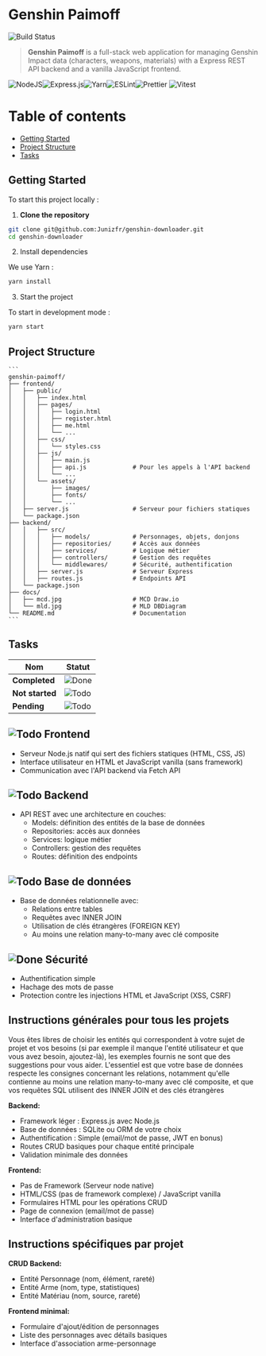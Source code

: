 # Genshin Paimoff

![Build Status](https://github.com/Junizfr/genshin-paimoff/actions/workflows/ci.yml/badge.svg)

> **Genshin Paimoff** is a full-stack web application for managing Genshin Impact data (characters, weapons, materials) with a Express REST API backend and a vanilla JavaScript frontend.

![NodeJS](https://img.shields.io/badge/node.js-6DA55F?style=for-the-badge&logo=node.js&logoColor=white)![Express.js](https://img.shields.io/badge/express.js-%23404d59.svg?style=for-the-badge&logo=express&logoColor=%2361DAFB)![Yarn](https://img.shields.io/badge/yarn-%232C8EBB.svg?style=for-the-badge&logo=yarn&logoColor=white)![ESLint](https://img.shields.io/badge/ESLint-4B3263?style=for-the-badge&logo=eslint&logoColor=white)![Prettier](https://img.shields.io/badge/prettier-%23F7B93E.svg?style=for-the-badge&logo=prettier&logoColor=black) ![Vitest](https://img.shields.io/badge/-Vitest-252529?style=for-the-badge&logo=vitest&logoColor=FCC72B)

# Table of contents

- [Getting Started](#getting-started)
- [Project Structure](#project-structure)
- [Tasks](#tasks)

## Getting Started

To start this project locally :

1. **Clone the repository**

```bash
git clone git@github.com:Junizfr/genshin-downloader.git
cd genshin-downloader
```

2. Install dependencies

We use Yarn :

```bash
yarn install
```

3. Start the project

To start in development mode :

```bash
yarn start
```

## Project Structure

    ```
    genshin-paimoff/
    ├── frontend/
    │   ├── public/
    │   │   ├── index.html
    │   │   ├── pages/
    │   │   │   ├── login.html
    │   │   │   ├── register.html
    │   │   │   ├── me.html
    │   │   │   └── ...
    │   │   ├── css/
    │   │   │   └── styles.css
    │   │   ├── js/
    │   │   │   ├── main.js
    │   │   │   ├── api.js             # Pour les appels à l'API backend
    │   │   │   └── ...
    │   │   └── assets/
    │   │       ├── images/
    │   │       ├── fonts/
    │   │       └── ...
    │   ├── server.js                  # Serveur pour fichiers statiques
    │   └── package.json
    ├── backend/
    │   │   ├── src/
    │   │   │   ├── models/            # Personnages, objets, donjons
    │   │   │   ├── repositories/      # Accès aux données
    │   │   │   ├── services/          # Logique métier
    │   │   │   ├── controllers/       # Gestion des requêtes
    │   │   │   └── middlewares/       # Sécurité, authentification
    │   │   ├── server.js              # Serveur Express
    │   │   ├── routes.js              # Endpoints API
    │   └── package.json
    ├── docs/
    │   ├── mcd.jpg                    # MCD Draw.io
    │   └── mld.jpg                    # MLD DBDiagram
    └── README.md                      # Documentation
    ```

## Tasks

| Nom             | Statut                                                |
| --------------- | ----------------------------------------------------- |
| **Completed**   | ![Done](https://img.shields.io/badge/DONE-green.svg)  |
| **Not started** | ![Todo](https://img.shields.io/badge/TODO-red.svg)    |
| **Pending**     | ![Todo](https://img.shields.io/badge/TODO-orange.svg) |

## ![Todo](https://img.shields.io/badge/TODO-red.svg) Frontend

- Serveur Node.js natif qui sert des fichiers statiques (HTML, CSS, JS)
- Interface utilisateur en HTML et JavaScript vanilla (sans framework)
- Communication avec l'API backend via Fetch API

## ![Todo](https://img.shields.io/badge/TODO-red.svg) Backend

- API REST avec une architecture en couches:
  - Models: définition des entités de la base de données
  - Repositories: accès aux données
  - Services: logique métier
  - Controllers: gestion des requêtes
  - Routes: définition des endpoints

## ![Todo](https://img.shields.io/badge/TODO-red.svg) Base de données

- Base de données relationnelle avec:
  - Relations entre tables
  - Requêtes avec INNER JOIN
  - Utilisation de clés étrangères (FOREIGN KEY)
  - Au moins une relation many-to-many avec clé composite

## ![Done](https://img.shields.io/badge/DONE-green.svg) Sécurité

- Authentification simple
- Hachage des mots de passe
- Protection contre les injections HTML et JavaScript (XSS, CSRF)

## Instructions générales pour tous les projets

Vous êtes libres de choisir les entités qui correspondent à votre sujet de projet et vos besoins (si par exemple il manque l'entité utilisateur et que vous avez besoin, ajoutez-là), les exemples fournis ne sont que des suggestions pour vous aider. L'essentiel est que votre base de données respecte les consignes concernant les relations, notamment qu'elle contienne au moins une relation many-to-many avec clé composite, et que vos requêtes SQL utilisent des INNER JOIN et des clés étrangères

**Backend:**

- Framework léger : Express.js avec Node.js
- Base de données : SQLite ou ORM de votre choix
- Authentification : Simple (email/mot de passe, JWT en bonus)
- Routes CRUD basiques pour chaque entité principale
- Validation minimale des données

**Frontend:**

- Pas de Framework (Serveur node native)
- HTML/CSS (pas de framework complexe) / JavaScript vanilla
- Formulaires HTML pour les opérations CRUD
- Page de connexion (email/mot de passe)
- Interface d'administration basique

## Instructions spécifiques par projet

**CRUD Backend:**

- Entité Personnage (nom, élément, rareté)
- Entité Arme (nom, type, statistiques)
- Entité Matériau (nom, source, rareté)

**Frontend minimal:**

- Formulaire d'ajout/édition de personnages
- Liste des personnages avec détails basiques
- Interface d'association arme-personnage
